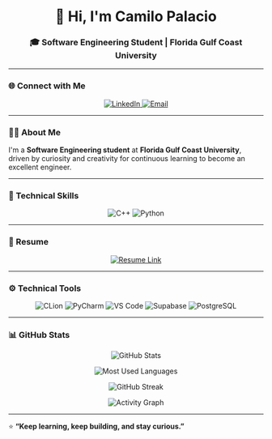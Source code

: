 <h1 align="center">👋 Hi, I'm Camilo Palacio</h1>
<h3 align="center">🎓 Software Engineering Student | Florida Gulf Coast University</h3>

---

### 🌐 Connect with Me
<p align="center">
  <a href="https://www.linkedin.com/in/camilo-palacio-249266275" target="_blank">
    <img src="https://img.shields.io/badge/LinkedIn-Camilo%20Palacio-blue?style=for-the-badge&logo=linkedin" alt="LinkedIn" />
  </a>
  <a href="mailto:cpalacio1727@eagle.fgcu.edu">
    <img src="https://img.shields.io/badge/Email-cpalacio1727%40eagle.fgcu.edu-red?style=for-the-badge&logo=gmail" alt="Email" />
  </a>
</p>

---

### 👨‍💻 About Me
I'm a **Software Engineering student** at **Florida Gulf Coast University**, driven by curiosity and creativity for continuous learning to become an excellent engineer.

---

### 🧠 Technical Skills
<p align="center">
  <img src="https://img.shields.io/badge/C++-00599C?style=for-the-badge&logo=c%2B%2B&logoColor=white" alt="C++" />
  <img src="https://img.shields.io/badge/Python-3776AB?style=for-the-badge&logo=python&logoColor=white" alt="Python" />
</p>

---

### 🧾 Resume
<p align="center">
  <a href="./Camilo_Palacio_Resume.pdf" target="_blank">
    <img src="https://img.shields.io/badge/View%20My%20Resume-4285F4?style=for-the-badge&logo=adobeacrobatreader&logoColor=white" alt="Resume Link" />
  </a>
</p>

---

### ⚙️ Technical Tools
<p align="center">
  <img src="https://img.shields.io/badge/CLion-000000?style=for-the-badge&logo=clion&logoColor=white" alt="CLion" />
  <img src="https://img.shields.io/badge/PyCharm-000000?style=for-the-badge&logo=pycharm&logoColor=white" alt="PyCharm" />
  <img src="https://img.shields.io/badge/VS%20Code-0078D4?style=for-the-badge&logo=visualstudiocode&logoColor=white" alt="VS Code" />
  <img src="https://img.shields.io/badge/Supabase-3ECF8E?style=for-the-badge&logo=supabase&logoColor=white" alt="Supabase" />
  <img src="https://img.shields.io/badge/PostgreSQL-316192?style=for-the-badge&logo=postgresql&logoColor=white" alt="PostgreSQL" />
</p>

---

### 📊 GitHub Stats
<p align="center">
  <img src="https://github-readme-stats.vercel.app/api?username=camiloprr&show_icons=true&theme=tokyonight" alt="GitHub Stats" />
</p>

<p align="center">
  <img src="https://github-readme-stats.vercel.app/api/top-langs/?username=camiloprr&layout=compact&theme=tokyonight" alt="Most Used Languages" />
</p>

<p align="center">
  <img src="https://github-readme-streak-stats.herokuapp.com/?user=camiloprr&theme=tokyonight" alt="GitHub Streak" />
</p>

<p align="center">
  <img src="https://github-profile-summary-cards.vercel.app/api/cards/profile-details?username=camiloprr&theme=tokyonight" alt="Activity Graph" />
</p>

---

⭐ **“Keep learning, keep building, and stay curious.”**

